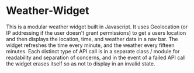 # Weather-Widget

This is a modular weather widget built in Javascript.  It uses Geolocation (or  IP addressing if the user doesn't grant permissions) to get a users location and then displays the location, time, and weather data in a nav bar.  The widget refreshes the time every minute, and the weather every fifteen minutes.  Each distinct type of API call is in a separate class / module for readability and separation of concerns, and in the event of a failed API call the widget erases itself so as not to display in an invalid state. 
